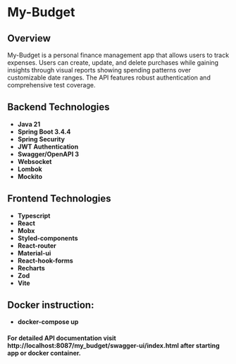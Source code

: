 # My-Budget

## Overview
My-Budget is a personal finance management app that allows users to track expenses. Users can create, update, and delete purchases while gaining insights through visual reports showing spending patterns over customizable date ranges. The API features robust authentication and comprehensive test coverage.

## Backend Technologies
- **Java 21**
- **Spring Boot 3.4.4**
- **Spring Security**
- **JWT Authentication**
- **Swagger/OpenAPI 3**
- **Websocket**
- **Lombok**
- **Mockito**

## Frontend Technologies
- **Typescript**
- **React**
- **Mobx**
- **Styled-components**
- **React-router**
- **Material-ui**
- **React-hook-forms**
- **Recharts**
- **Zod**
- **Vite**

## Docker instruction: 
- **docker-compose up**

#### For detailed API documentation visit http://localhost:8087/my_budget/swagger-ui/index.html after starting app or docker container.
